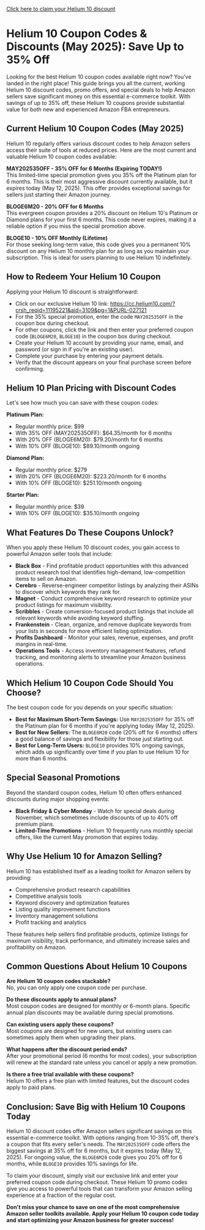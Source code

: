 [Click here to claim your Helium 10 discount](https://crushtrk.com/?a=3109&c=748&p=r&s5=PURL-027121)

# Helium 10 Coupon Codes & Discounts (May 2025): Save Up to 35% Off

Looking for the best Helium 10 coupon codes available right now? You've landed in the right place! This guide brings you all the current, working Helium 10 discount codes, promo offers, and special deals to help Amazon sellers save significant money on this essential e-commerce toolkit. With savings of up to 35% off, these Helium 10 coupons provide substantial value for both new and experienced Amazon FBA entrepreneurs.

## Current Helium 10 Coupon Codes (May 2025)

Helium 10 regularly offers various discount codes to help Amazon sellers access their suite of tools at reduced prices. Here are the most current and valuable Helium 10 coupon codes available:

**MAY202535OFF - 35% OFF for 6 Months (Expiring TODAY!)**  
This limited-time special promotion gives you 35% off the Platinum plan for 6 months. This is their most aggressive discount currently available, but it expires today (May 12, 2025). This offer provides exceptional savings for sellers just starting their Amazon journey.

**BLOGE6M20 - 20% OFF for 6 Months**  
This evergreen coupon provides a 20% discount on Helium 10's Platinum or Diamond plans for your first 6 months. This code never expires, making it a reliable option if you miss the special promotion above.

**BLOGE10 - 10% OFF Monthly (Lifetime)**  
For those seeking long-term value, this code gives you a permanent 10% discount on any Helium 10 monthly plan for as long as you maintain your subscription. This is ideal for users planning to use Helium 10 indefinitely.

## How to Redeem Your Helium 10 Coupon

Applying your Helium 10 discount is straightforward:

- Click on our exclusive Helium 10 link: https://cc.helium10.com/?crsh_reqid=11195221&aid=3109&pg=1&PURL-027121
- For the 35% special promotion, enter the code `MAY202535OFF` in the coupon box during checkout.
- For other coupons, click the link and then enter your preferred coupon code (`BLOGE6M20`, `BLOGE10`) in the coupon box during checkout.
- Create your Helium 10 account by providing your name, email, and password (or sign in if you're an existing user).
- Complete your purchase by entering your payment details.
- Verify that the discount appears on your final purchase screen before confirming.

## Helium 10 Plan Pricing with Discount Codes

Let's see how much you can save with these coupon codes:

**Platinum Plan:**
- Regular monthly price: $99
- With 35% OFF (MAY202535OFF): $64.35/month for 6 months
- With 20% OFF (BLOGE6M20): $79.20/month for 6 months
- With 10% OFF (BLOGE10): $89.10/month ongoing

**Diamond Plan:**
- Regular monthly price: $279
- With 20% OFF (BLOGE6M20): $223.20/month for 6 months
- With 10% OFF (BLOGE10): $251.10/month ongoing

**Starter Plan:**
- Regular monthly price: $39
- With 10% OFF (BLOGE10): $35.10/month ongoing

## What Features Do These Coupons Unlock?

When you apply these Helium 10 discount codes, you gain access to powerful Amazon seller tools that include:

- **Black Box** - Find profitable product opportunities with this advanced product research tool that identifies high-demand, low-competition items to sell on Amazon.
- **Cerebro** - Reverse-engineer competitor listings by analyzing their ASINs to discover which keywords they rank for.
- **Magnet** - Conduct comprehensive keyword research to optimize your product listings for maximum visibility.
- **Scribbles** - Create conversion-focused product listings that include all relevant keywords while avoiding keyword stuffing.
- **Frankenstein** - Clean, organize, and remove duplicate keywords from your lists in seconds for more efficient listing optimization.
- **Profits Dashboard** - Monitor your sales, revenue, expenses, and profit margins in real-time.
- **Operations Tools** - Access inventory management features, refund tracking, and monitoring alerts to streamline your Amazon business operations.

## Which Helium 10 Coupon Code Should You Choose?

The best coupon code for you depends on your specific situation:

- **Best for Maximum Short-Term Savings:** Use `MAY202535OFF` for 35% off the Platinum plan for 6 months if you're applying today (May 12, 2025).
- **Best for New Sellers:** The `BLOGE6M20` code (20% off for 6 months) offers a good balance of savings and flexibility for those just starting out.
- **Best for Long-Term Users:** `BLOGE10` provides 10% ongoing savings, which adds up significantly over time if you plan to use Helium 10 for more than 6 months.

## Special Seasonal Promotions

Beyond the standard coupon codes, Helium 10 often offers enhanced discounts during major shopping events:

- **Black Friday & Cyber Monday** - Watch for special deals during November, which sometimes include discounts of up to 40% off premium plans.
- **Limited-Time Promotions** - Helium 10 frequently runs monthly special offers, like the current May promotion that expires today.

## Why Use Helium 10 for Amazon Selling?

Helium 10 has established itself as a leading toolkit for Amazon sellers by providing:

- Comprehensive product research capabilities  
- Competitive analysis tools  
- Keyword discovery and optimization features  
- Listing quality improvement functions  
- Inventory management solutions  
- Profit tracking and analytics  

These features help sellers find profitable products, optimize listings for maximum visibility, track performance, and ultimately increase sales and profitability on Amazon.

## Common Questions About Helium 10 Coupons

**Are Helium 10 coupon codes stackable?**  
No, you can only apply one coupon code per purchase.

**Do these discounts apply to annual plans?**  
Most coupon codes are designed for monthly or 6-month plans. Specific annual plan discounts may be available during special promotions.

**Can existing users apply these coupons?**  
Most coupons are designed for new users, but existing users can sometimes apply them when upgrading their plans.

**What happens after the discount period ends?**  
After your promotional period (6 months for most codes), your subscription will renew at the standard rate unless you cancel or apply a new promotion.

**Is there a free trial available with these coupons?**  
Helium 10 offers a free plan with limited features, but the discount codes apply to paid plans.

## Conclusion: Save Big with Helium 10 Coupons Today

Helium 10 discount codes offer Amazon sellers significant savings on this essential e-commerce toolkit. With options ranging from 10-35% off, there's a coupon that fits every seller's needs. The `MAY202535OFF` code offers the biggest savings at 35% off for 6 months, but it expires today (May 12, 2025). For ongoing value, the `BLOGE6M20` code gives you 20% off for 6 months, while `BLOGE10` provides 10% savings for life.

To claim your discount, simply visit our exclusive link and enter your preferred coupon code during checkout. These Helium 10 promo codes give you access to powerful tools that can transform your Amazon selling experience at a fraction of the regular cost.

**Don't miss your chance to save on one of the most comprehensive Amazon seller toolkits available. Apply your Helium 10 coupon code today and start optimizing your Amazon business for greater success!**
